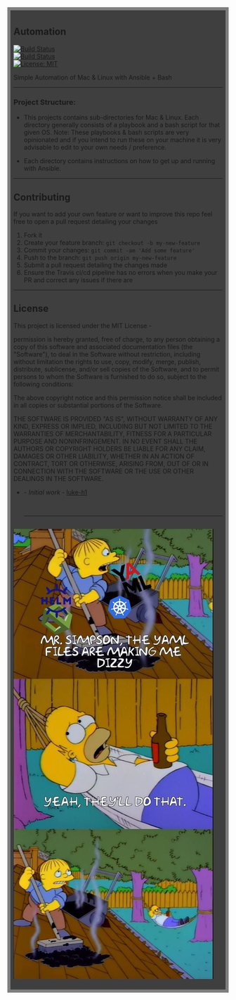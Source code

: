 <div style="background:rgba(0,0,0,0.5);padding:0.5em;">
<div style="background:rgba(0,0,0,0.5);padding:0.5em;">
<h2>Automation</h2>   

[![Build Status](https://travis-ci.com/luke-h1/Automation.svg?branch=main)](https://travis-ci.com/luke-h1/Automation)
<br>
[![Build Status](https://dev.azure.com/lukehowsam/testing/_apis/build/status/luke-h1.Automation%20(1)?branchName=main)](https://dev.azure.com/lukehowsam/testing/_build/latest?definitionId=4&branchName=main)
<br>
[![License: MIT](https://img.shields.io/badge/License-MIT-yellow.svg)](https://opensource.org/licenses/MIT)  


Simple Automation of Mac & Linux with Ansible + Bash 
<hr>


### Project Structure: 
  * This projects contains sub-directories for Mac & Linux. Each directory generally consists of a playbook and a bash script for that given OS. Note: These playbooks & bash scripts are very opinionated and if you intend to run these on your machine it is very advisable to edit to your own needs / preference. 

  * Each directory contains instructions on how to get up and running with Ansible. 
<hr>









## Contributing
If you want to add your own feature or want to improve this repo feel free to open a pull request detailing your changes
1. Fork it 
2. Create your feature branch: `git checkout -b my-new-feature`
3. Commit your changes: `git commit -am 'Add some feature'`
4. Push to the branch: `git push origin my-new-feature`
5. Submit a pull request detailing the changes made 
6. Ensure the Travis ci/cd pipeline has no errors when you make your PR and correct any issues if there are 


<hr>

## License
This project is licensed under the MIT License - 

permission is hereby granted, free of charge, to any person obtaining a copy of this software and associated documentation files (the "Software"), to deal in the Software without restriction, including without limitation the rights to use, copy, modify, merge, publish, distribute, sublicense, and/or sell copies of the Software, and to permit persons to whom the Software is furnished to do so, subject to the following conditions:

The above copyright notice and this permission notice shall be included in all copies or substantial portions of the Software.

THE SOFTWARE IS PROVIDED "AS IS", WITHOUT WARRANTY OF ANY KIND, EXPRESS OR IMPLIED, INCLUDING BUT NOT LIMITED TO THE WARRANTIES OF MERCHANTABILITY, FITNESS FOR A PARTICULAR PURPOSE AND NONINFRINGEMENT. IN NO EVENT SHALL THE AUTHORS OR COPYRIGHT HOLDERS BE LIABLE FOR ANY CLAIM, DAMAGES OR OTHER LIABILITY, WHETHER IN AN ACTION OF CONTRACT, TORT OR OTHERWISE, ARISING FROM, OUT OF OR IN CONNECTION WITH THE SOFTWARE OR THE USE OR OTHER DEALINGS IN THE SOFTWARE.

* **<luke-h1>** - *Initial work* - [luke-h1](https://github.com/luke-h1) 
  
  <br> 
  <hr>
##

![](/static/image.jpeg)





